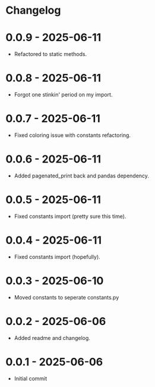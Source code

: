 # Changelog

# 0.0.9 - 2025-06-11
- Refactored to static methods.

# 0.0.8 - 2025-06-11
- Forgot one stinkin' period on my import.

# 0.0.7 - 2025-06-11
- Fixed coloring issue with constants refactoring.

# 0.0.6 - 2025-06-11
- Added pagenated_print back and pandas dependency.

# 0.0.5 - 2025-06-11
- Fixed constants import (pretty sure this time).

# 0.0.4 - 2025-06-11
- Fixed constants import (hopefully).

# 0.0.3 - 2025-06-10
- Moved constants to seperate constants.py

# 0.0.2 - 2025-06-06
- Added readme and changelog.

# 0.0.1 - 2025-06-06
- Initial commit
